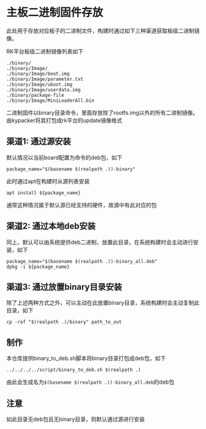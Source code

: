 # 主板二进制固件存放
此处用于存放对应板子的二进制文件，构建时通过如下三种渠道获取板级二进制镜像。

RK平台板级二进制镜像列表如下

```
./binary/
./binary/Image/
./binary/Image/boot.img
./binary/Image/parameter.txt
./binary/Image/uboot.img
./binary/Image/userdata.img
./binary/package-file
./binary/Image/MiniLoaderAll.bin
```

二进制固件以binary目录命令，里面存放除了rootfs.img以外的所有二进制镜像。由kypacker将其打包成rk平台的update镜像格式

## 渠道1: 通过源安装
默认情况以当前board配置为命令的deb包，如下
```
package_name="$(basename $(realpath .))-binary"
```
此时通过apt在构建时从源列表安装
```
apt install ${package_name}
```
通常这种情况属于默认源已经支持的硬件，故源中有此对应的包

## 渠道2: 通过本地deb安装
同上，默认可以由系统提供deb二进制，放置此目录，在系统构建时会主动进行安装，如下
```
package_name="$(basename $(realpath .))-binary_all.deb"
dpkg -i ${package_name}
```

## 渠道3: 通过放置binary目录安装
除了上述两种方式之外，可以主动在此放置binary目录，系统构建时会主动复制此目录，如下
```
cp -raf "$(realpath .)/binary" path_to_out
```

## 制作
本仓库提供binary_to_deb.sh脚本将binary目录打包成deb包，如下
```
../../../../script/binary_to_deb.sh $(realpath .) 
```
由此会生成名为`$(basename $(realpath .))-binary_all.deb`的deb包

## 注意
如此目录无deb包且无binary目录，则默认通过源进行安装
